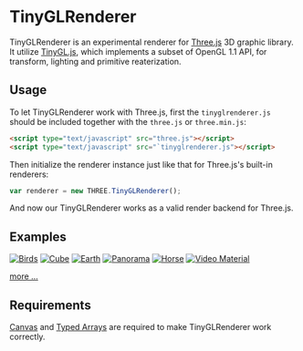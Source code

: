 TinyGLRenderer
==============

TinyGLRenderer is an experimental renderer for [Three.js](https://github.com/mrdoob/three.js) 3D graphic library. It utilize [TinyGL.js](https://github.com/humu2009/tinygl.js), which implements a subset of OpenGL 1.1 API, for transform, lighting and primitive reaterization.

Usage
-----

To let TinyGLRenderer work with Three.js, first the `tinyglrenderer.js` should be included together with the `three.js` or `three.min.js`:

```html
<script type="text/javascript" src="three.js"></script>
<script type="text/javascript" src="`tinyglrenderer.js"></script>
```

Then initialize the renderer instance just like that for Three.js's built-in renderers:

```js
var renderer = new THREE.TinyGLRenderer();
```

And now our TinyGLRenderer works as a valid render backend for Three.js.

Examples
--------

[![Birds](http://humu2009.github.io/TinyGLRenderer/screenshots/birds.jpg)](http://humu2009.github.io/TinyGLRenderer/runnables/examples/tinygl_geometry_birds.html)
[![Cube](http://humu2009.github.io/TinyGLRenderer/screenshots/cube.jpg)](http://humu2009.github.io/TinyGLRenderer/runnables/examples/tinygl_geometry_cube.html)
[![Earth](http://humu2009.github.io/TinyGLRenderer/screenshots/earth.jpg)](http://humu2009.github.io/TinyGLRenderer/runnables/examples/tinygl_geometry_earth.html)
[![Panorama](http://humu2009.github.io/TinyGLRenderer/screenshots/panorama.jpg)](http://humu2009.github.io/TinyGLRenderer/runnables/examples/tinygl_geometry_panorama.html)
[![Horse](http://humu2009.github.io/TinyGLRenderer/screenshots/horse.jpg)](http://humu2009.github.io/TinyGLRenderer/runnables/examples/tinygl_morphtargets_horse.html)
[![Video Material](http://humu2009.github.io/TinyGLRenderer/screenshots/video.jpg)](http://humu2009.github.io/TinyGLRenderer/runnables/examples/tinygl_materials_video.html)

[more ...](https://github.com/humu2009/TinyGLRenderer/wiki/Examples)

Requirements
------------

[Canvas](http://caniuse.com/#feat=canvas) and [Typed Arrays](http://caniuse.com/#feat=typedarrays) are required to make TinyGLRenderer work correctly.
